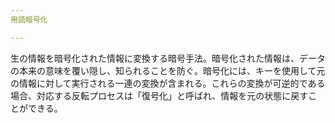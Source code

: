 ```yaml
---
用語暗号化

---
```

生の情報を暗号化された情報に変換する暗号手法。暗号化された情報は、データの本来の意味を覆い隠し、知られることを防ぐ。暗号化には、キーを使用して元の情報に対して実行される一連の変換が含まれる。これらの変換が可逆的である場合、対応する反転プロセスは「復号化」と呼ばれ、情報を元の状態に戻すことができる。